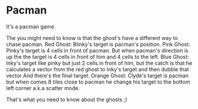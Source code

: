 # Pacman

It's a pacman game.

The you might need to know is that the ghost's have a different way to chase pacman.
Red Ghost: Blinky's target is pacman's position.
Pink Ghost: Pinky's target is 4 cells in front of pacman. But when pacman's direction is up the the target is 4 cells in front of him and 4 cells to the left.
Blue Ghost: Inky's target like pinky but just 2 cells in front of him, but the catch is that he calculates a vector from the red ghost to Inky's target and then dubble that vector And there's the final target.
Orange Ghost: Clyde's target is pacman but when comes 8 tiles close to pacman he change his target to the bottom left corner a.k.a scatter mode.

That's what you need to know about the ghosts ;)
